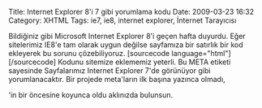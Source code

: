 Title: Internet Explorer 8&#039;i 7 gibi yorumlama kodu
Date: 2009-03-23 16:32
Category: XHTML
Tags: ie7, ie8, internet explorer, İnternet Tarayıcısı

Bildiğiniz gibi Microsoft Internet Explorer 8'i geçen hafta duyurdu.
Eğer sitelerimiz IE8'e tam olarak uygun değilse sayfamıza bir satırlık
bir kod ekleyerek bu sorunu çözebiliyoruz. [sourcecode language="html"]
<meta http-equiv="X-UA-Compatible" content="IE=EmulateIE7" />
[/sourcecode] Kodunu sitemize eklememiz yeterli. Bu META etiketi
sayesinde Sayfalarımız Internet Explorer 7'de görünüyor gibi
yorumlanacaktır. Bir projede meta'ların ilk başına yazınca olmadı,
</head>'in bir öncesine koyunca oldu aklınızda bulunsun.
